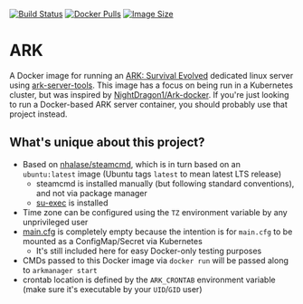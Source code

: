 [![Build Status](https://github.com/nhalase/ark/actions/workflows/build-and-publish.yaml/badge.svg)](https://github.com/nhalase/ark/actions)
[![Docker Pulls](https://img.shields.io/docker/pulls/nhalase/ark.svg)](https://hub.docker.com/r/nhalase/ark)
[![Image Size](https://img.shields.io/docker/image-size/nhalase/ark/latest.svg)](https://hub.docker.com/r/nhalase/ark)

# ARK

A Docker image for running an [ARK: Survival Evolved](https://store.steampowered.com/app/346110/ARK_Survival_Evolved/) dedicated linux server using [ark-server-tools](https://github.com/arkmanager/ark-server-tools).
This image has a focus on being run in a Kubernetes cluster, but was inspired by [NightDragon1/Ark-docker](https://github.com/NightDragon1/Ark-docker).
If you're just looking to run a Docker-based ARK server container, you should probably use that project instead.

## What's unique about this project?

- Based on [nhalase/steamcmd](https://github.com/nhalase/steamcmd), which is in turn based on an `ubuntu:latest` image (Ubuntu tags `latest` to mean latest LTS release)
  - steamcmd is installed manually (but following standard conventions), and not via package manager
  - [su-exec](https://github.com/ncopa/su-exec) is installed
- Time zone can be configured using the `TZ` environment variable by any unprivileged user
- [main.cfg](./main.cfg) is completely empty because the intention is for `main.cfg` to be mounted as a ConfigMap/Secret via Kubernetes
  - It's still included here for easy Docker-only testing purposes
- CMDs passed to this Docker image via `docker run` will be passed along to `arkmanager start`
- crontab location is defined by the `ARK_CRONTAB` environment variable (make sure it's executable by your `UID`/`GID` user)
